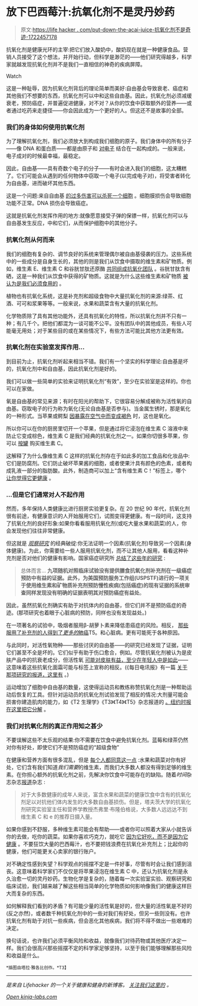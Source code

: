 # 放下巴西莓汁:抗氧化剂不是灵丹妙药

> 原文:[https://life hacker . com/put-down-the-acai-juice-抗氧化剂不是奇迹-1722457178](https://lifehacker.com/put-down-the-acai-juice-antioxidants-are-not-a-miracle-1722457178)

抗氧化剂是健康光环的主宰:把它们放入酸奶中，酸奶现在就是一种健康食品。营销人员接受了这个想法，并开始行动，但科学是渺茫的——他们研究得越多，科学家就越发现抗氧化剂并不是我们一直相信的神奇的疾病屏障。

Watch

这是一种耻辱，因为抗氧化剂背后的理论简单而美好:自由基会导致衰老、癌症和其他我们不想要的东西，抗氧化剂可以中和这些自由基。因此，抗氧化剂必须减缓衰老，预防癌症，并普遍促进健康，对不对？从你的饮食中获取额外的营养——或者通过吃药来走捷径——你会因此成为一个更好的人。但这还不是故事的全部。

### 我们的身体如何使用抗氧化剂

为了理解抗氧化剂，我们必须放大到构成我们细胞的原子。我们身体中的所有分子——像 DNA 和蛋白质——都是由原子和 [对电子](https://en.wikipedia.org/wiki/Electron_pair) 结合在一起构成的。一般来说，电子成对的时候最幸福，最稳定。

因此，自由基——具有奇数个电子的分子——有时会进入我们的细胞，这太糟糕了。它们可能会从遇到的任何物体中窃取一个电子(以完成电子对)，将受害者转化为自由基，进而破坏其他东西。

这是一个问题:来自自由基 [的过多伤害可以杀死一个细胞](https://en.wikipedia.org/wiki/Oxidative_stress) 。细胞膜损伤会导致细胞功能不正常。DNA 损伤会导致癌症。

这就是抗氧化剂发挥作用的地方:就像愿意接受子弹的保镖一样，抗氧化剂可以与自由基发生反应，中和它们，从而保护细胞中的其他分子。

### 抗氧化剂从何而来

我们的细胞有复杂的、调节良好的系统来管理偶尔被自由基侵袭的压力。这些系统中的一些成分是自身生长的，其他的则是我们从饮食中摄取的维生素和矿物质。例如，维生素 E、维生素 C 和谷胱甘肽还原酶 [共同组成抗氧化团队](http://www.vivo.colostate.edu/hbooks/pathphys/misc_topics/radicals.html) 。谷胱甘肽含有硒，这是一种我们从饮食中获得的矿物质。这就是为什么这些维生素和矿物质 [被认为是我们必须食用的](http://www.fitday.com/fitness-articles/nutrition/vitamins-minerals/nutrients-101-essential-and-non-essential-nutrients-explained.html) 。

植物也有抗氧化系统，这是补充剂和超级食物中大量抗氧化剂的来源:绿茶、红酒、可可和浆果等等。一般来说，水果和蔬菜含有大量的抗氧化剂。

化学物质除了具有其他功能外，还具有抗氧化的特性，所以抗氧化剂并不只有一种；有几千个。把他们都混为一谈可能不公平。没有团队中的其他成员，有些人可能毫无用处；对于某些目的或在某些情况下，有些方法可能比其他方法更有效。

### 抗氧化剂在实验室发挥作用...

到目前为止，抗氧化剂听起来相当不错。我们有一个坚实的科学理论:自由基是坏的，抗氧化剂中和自由基，因此抗氧化剂是好的。

我们可以做一些简单的实验来证明抗氧化剂“有效”，至少在实验室是这样的。你也可以在家做。

氧是自由基的常见来源；有时在阳光的帮助下，它很容易分解成被称为活性氧的自由基。窃取电子的行为称为氧化(无论自由基是否参与)。当金属生锈时，那是氧化的一种形式。当苹果或鳄梨 [因暴露在空气中而变成褐色](http://www.pbs.org/saf/1110/teaching/teaching2.htm) 时，这也是氧化。

所以你可以在你的厨房里切开一个苹果，但是通过将它浸泡在维生素 C 溶液中来防止它变成棕色，维生素 C 是我们经典的抗氧化剂之一。如果你切很多苹果，你可以 [按罐](http://www.amazon.com/Ball-Fruit-Fresh-Produce-Protector-Jarden/dp/B002YI7J6E?asc_campaign=InlineText&asc_refurl=https://lifehacker.com/put-down-the-acai-juice-antioxidants-are-not-a-miracle-1722457178&asc_source=&tag=kinjalifehackerlink-20) 购买维生素 C。

这解释了为什么像维生素 C 这样的抗氧化剂存在于如此多的加工食品和化妆品中:它们是防腐剂。它们防止破坏苹果酱的细胞，或者使果汁具有颜色的色素，或者构成乳液一部分的脂肪酸。此外，制造商可以加上“含有维生素 C！”标签上，哪个 [让你觉得它更健康](https://lifehacker.com/how-food-marketers-make-you-think-youre-choosing-healt-1694818979) 。

### ...但是它们通常对人不起作用

然而，多年保持人类健康比进行厨房实验更复杂。在 20 世纪 90 年代，抗氧化剂很有前途，有健康意识的人开始服用它们，试图变得更健康。有一段时间，这支持了抗氧化剂的良好形象:如果你看看服用抗氧化剂(或吃大量水果和蔬菜)的人，你会发现他们往往非常健康。

但这就是 [*观察研究*](https://en.wikipedia.org/wiki/Observational_study) 的经典破绽:你无法证明一个因素(抗氧化剂)导致另一个因素(身体健康)。为此，你需要给一些人服用抗氧化剂，而不让其他人服用，看看这种补充剂是否对他们的健康有影响。国家癌症研究所 [总结了这些年的研究](http://www.cancer.gov/about-cancer/causes-prevention/risk/diet/antioxidants-fact-sheet) :

> 总体而言… **九项随机对照临床试验没有提供膳食抗氧化剂补充剂在一级癌症预防中有益的证据。**此外，为美国预防服务工作组(USPSTF)进行的一项关于使用维生素和矿物质补充剂预防慢性疾病(包括癌症)的现有证据的系统审查同样发现**没有明确的证据表明其对预防癌症有益处**。

因此，虽然抗氧化剂确实有助于对抗体内的自由基，但它们并不是预防癌症的奇迹。(那项研究也着眼于心脏病的预防，同样也没有发现益处。)

在一项著名的试验中，吸烟者服用β-胡萝卜素来降低患癌症的风险。相反， [那些服用了补充剂的人得到了*更多的*肺癌](http://www.webmd.com/smoking-cessation/news/20041130/death-stalks-smokers-in-beta-carotene-study)T5。和心脏病。更有可能死于各种原因。

与此同时，对活性氧物种——那些讨厌的自由基——的研究已经发现了证据，证明它们甚至不全是坏的。它们似乎有助于伤口愈合，例如。尽管抗氧化剂被认为是皮肤产品中的抗衰老成分，但活性氧 [可能对皮肤有益，至少在年轻人中是如此](http://www.pnas.org/cgi/doi/10.1073/pnas.1505675112)——这意味着这些抗氧化面霜可能与标签上宣称的相反。(《每日电讯报》有一篇 [关于那项研究的报道，这里有](http://www.telegraph.co.uk/news/science/science-news/11780599/Why-antioxidants-could-actually-harm-younger-skin.html) 。)

运动增加了细胞中自由基的数量，这使得运动员和教练称赞抗氧化剂是一种帮助运动后恢复的工具。但针对运动员的抗氧化剂试验发现了相反的情况:大剂量可能会损害你建造肌肉的能力，如《T2 生理学》《T3》《T4》《T5》杂志报道的 [。纽约时报](http://onlinelibrary.wiley.com/doi/10.1113/jphysiol.2014.279950/abstract) [在这里把它分解](http://well.blogs.nytimes.com/2014/11/26/why-antioxidants-dont-belong-in-your-workout/) 。

### 我们对抗氧化剂的真正作用知之甚少

不要误解这些不太乐观的结果:你不需要在饮食中避免抗氧化剂。蓝莓和绿茶仍然对你有好处，即使它们不是预防癌症的“超级食物”

在健康和营养方面有很多混乱，但是 [每个人都同意这一点](https://lifehacker.com/the-only-three-things-everybody-agrees-on-when-it-comes-1709039566) :水果和蔬菜对你有好处，它们含有我们知道*我们需要*的维生素，而我们大多数人都没有得到足够的维生素。在你担心额外的抗氧化剂之前，先解决你饮食中可能存在的缺陷。随着*时间*杂志杂志[报道](http://healthland.time.com/2013/08/06/the-truth-about-antioxidants/)杂志 :

> 对于大多数健康的成年人来说，富含水果和蔬菜的健康饮食中含有的抗氧化剂足以对抗他们体内发生的大多数自由基损伤。但是，塔夫茨大学的抗氧化剂研究实验室主任和营养学教授杰弗里·布隆伯格说，大多数人远远达不到维生素 C 和 e 的推荐日摄入量。

如果你感到不舒服，多种维生素可能会有帮助——或者你可以照着大家从小就告诉你的去做，吃你的蔬菜。如果你喜欢巧克力，就吃它 [因为它好吃，而不是因为它健康](http://vitals.lifehacker.com/chocolate-is-not-a-superfood-but-its-still-super-1684007178) 。不要狂饮大量的巴西莓汁，也不要把钱浪费在抗氧化补充剂上；比起你的健康，他们可能更关心卖家的银行账户。

对不确定性感到失望？科学观点的摇摆不定是一件好事，尽管有时会让我们感到沮丧。这意味着科学家们不仅仅是将苹果浸泡在维生素 C 中，还认为抗氧化剂是永久治愈一切的灵丹妙药。生物化学是复杂的，随着每一次实验室实验、观察研究和临床试验，我们越来越了解这些相当简单的化学物质如何影响像我们的健康这样巨大而复杂的东西。

如何解释我们看到的矛盾？有可能少量的活性氧是好的，但大量的活性氧是不好的(反之亦然)，或者数千种抗氧化剂中的一些对我们有好处，但另一些则没有。也许抗氧化剂有助于对抗一些疾病，但会恶化其他疾病，我们将不得不做出一些艰难的决定。

换句话说，也许我们必须平衡风险和收益，就像我们对待药物或其他医疗决定一样。我们会很高兴那些摇摆不定的科学家足够坚持，以至于我们能够理解那些风险和收益是什么。

<small>*插图由塔拉·雅各比创作。*T3】</small>

* * *

[](http://vitals.lifehacker.com/)**是来自 Lifehacker 的一个关于健康和健身的新博客。* [*关注我们这里的*](https://twitter.com/VitalsLH) *。**

*[Open *kinja-labs.com*](http://kinja-labs.com/related-widget/?posts=1702906290,1572870867,1696270191&title=More%20Health%20Confusion)*